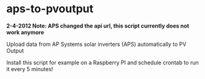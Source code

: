# aps-to-pvoutput

<b>2-4-2012 Note: APS changed the api url, this script currently does not work anymore</b>

Upload data from AP Systems solar inverters (APS) automatically to PV Output

Install this script for example on a Raspberry PI and schedule crontab to run it every 5 minutes!


